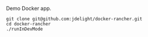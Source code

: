 Demo Docker app.

```
git clone git@github.com:jdelight/docker-rancher.git
cd docker-rancher
./runInDevMode
```

